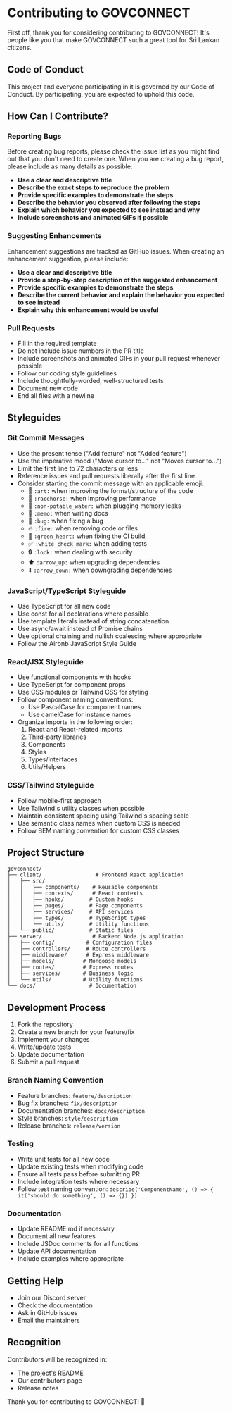 # Contributing to GOVCONNECT

First off, thank you for considering contributing to GOVCONNECT! It's people like you that make GOVCONNECT such a great tool for Sri Lankan citizens.

## Code of Conduct

This project and everyone participating in it is governed by our Code of Conduct. By participating, you are expected to uphold this code.

## How Can I Contribute?

### Reporting Bugs

Before creating bug reports, please check the issue list as you might find out that you don't need to create one. When you are creating a bug report, please include as many details as possible:

* **Use a clear and descriptive title**
* **Describe the exact steps to reproduce the problem**
* **Provide specific examples to demonstrate the steps**
* **Describe the behavior you observed after following the steps**
* **Explain which behavior you expected to see instead and why**
* **Include screenshots and animated GIFs if possible**

### Suggesting Enhancements

Enhancement suggestions are tracked as GitHub issues. When creating an enhancement suggestion, please include:

* **Use a clear and descriptive title**
* **Provide a step-by-step description of the suggested enhancement**
* **Provide specific examples to demonstrate the steps**
* **Describe the current behavior and explain the behavior you expected to see instead**
* **Explain why this enhancement would be useful**

### Pull Requests

* Fill in the required template
* Do not include issue numbers in the PR title
* Include screenshots and animated GIFs in your pull request whenever possible
* Follow our coding style guidelines
* Include thoughtfully-worded, well-structured tests
* Document new code
* End all files with a newline

## Styleguides

### Git Commit Messages

* Use the present tense ("Add feature" not "Added feature")
* Use the imperative mood ("Move cursor to..." not "Moves cursor to...")
* Limit the first line to 72 characters or less
* Reference issues and pull requests liberally after the first line
* Consider starting the commit message with an applicable emoji:
    * 🎨 `:art:` when improving the format/structure of the code
    * 🐎 `:racehorse:` when improving performance
    * 🚱 `:non-potable_water:` when plugging memory leaks
    * 📝 `:memo:` when writing docs
    * 🐛 `:bug:` when fixing a bug
    * 🔥 `:fire:` when removing code or files
    * 💚 `:green_heart:` when fixing the CI build
    * ✅ `:white_check_mark:` when adding tests
    * 🔒 `:lock:` when dealing with security
    * ⬆️ `:arrow_up:` when upgrading dependencies
    * ⬇️ `:arrow_down:` when downgrading dependencies

### JavaScript/TypeScript Styleguide

* Use TypeScript for all new code
* Use const for all declarations where possible
* Use template literals instead of string concatenation
* Use async/await instead of Promise chains
* Use optional chaining and nullish coalescing where appropriate
* Follow the Airbnb JavaScript Style Guide

### React/JSX Styleguide

* Use functional components with hooks
* Use TypeScript for component props
* Use CSS modules or Tailwind CSS for styling
* Follow component naming conventions:
  * Use PascalCase for component names
  * Use camelCase for instance names
* Organize imports in the following order:
  1. React and React-related imports
  2. Third-party libraries
  3. Components
  4. Styles
  5. Types/Interfaces
  6. Utils/Helpers

### CSS/Tailwind Styleguide

* Follow mobile-first approach
* Use Tailwind's utility classes when possible
* Maintain consistent spacing using Tailwind's spacing scale
* Use semantic class names when custom CSS is needed
* Follow BEM naming convention for custom CSS classes

## Project Structure

```
govconnect/
├── client/                 # Frontend React application
│   ├── src/
│   │   ├── components/    # Reusable components
│   │   ├── contexts/      # React contexts
│   │   ├── hooks/        # Custom hooks
│   │   ├── pages/        # Page components
│   │   ├── services/     # API services
│   │   ├── types/        # TypeScript types
│   │   └── utils/        # Utility functions
│   └── public/           # Static files
├── server/                # Backend Node.js application
│   ├── config/          # Configuration files
│   ├── controllers/     # Route controllers
│   ├── middleware/      # Express middleware
│   ├── models/         # Mongoose models
│   ├── routes/         # Express routes
│   ├── services/       # Business logic
│   └── utils/          # Utility functions
└── docs/                 # Documentation
```

## Development Process

1. Fork the repository
2. Create a new branch for your feature/fix
3. Implement your changes
4. Write/update tests
5. Update documentation
6. Submit a pull request

### Branch Naming Convention

* Feature branches: `feature/description`
* Bug fix branches: `fix/description`
* Documentation branches: `docs/description`
* Style branches: `style/description`
* Release branches: `release/version`

### Testing

* Write unit tests for all new code
* Update existing tests when modifying code
* Ensure all tests pass before submitting PR
* Include integration tests where necessary
* Follow test naming convention: `describe('ComponentName', () => { it('should do something', () => {}) })`

### Documentation

* Update README.md if necessary
* Document all new features
* Include JSDoc comments for all functions
* Update API documentation
* Include examples where appropriate

## Getting Help

* Join our Discord server
* Check the documentation
* Ask in GitHub issues
* Email the maintainers

## Recognition

Contributors will be recognized in:
* The project's README
* Our contributors page
* Release notes

Thank you for contributing to GOVCONNECT! 🙏
